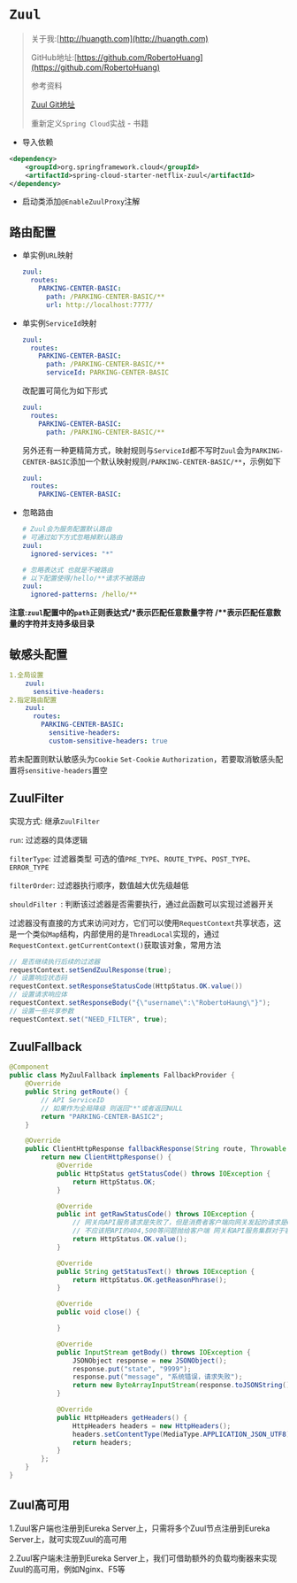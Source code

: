 # `Zuul`

> 关于我:[http://huangth.com](http://huangth.com)
>
> GitHub地址:[https://github.com/RobertoHuang](https://github.com/RobertoHuang)
>
> 参考资料
>
> [Zuul Git地址](https://github.com/Netflix/zuul)
>
> 重新定义`Spring Cloud`实战 - 书籍

- 导入依赖

```xml
<dependency>
    <groupId>org.springframework.cloud</groupId>
    <artifactId>spring-cloud-starter-netflix-zuul</artifactId>
</dependency>
```

- 启动类添加`@EnableZuulProxy`注解

## 路由配置

- 单实例`URL`映射

  ```yaml
  zuul:
    routes:
      PARKING-CENTER-BASIC:
        path: /PARKING-CENTER-BASIC/**
        url: http://localhost:7777/
  ```

- 单实例`ServiceId`映射

  ```yaml
  zuul:
    routes:
      PARKING-CENTER-BASIC:
        path: /PARKING-CENTER-BASIC/**
        serviceId: PARKING-CENTER-BASIC
  ```

  改配置可简化为如下形式

  ```yaml
  zuul:
    routes:
      PARKING-CENTER-BASIC:
        path: /PARKING-CENTER-BASIC/**
  ```

  另外还有一种更精简方式，映射规则与`ServiceId`都不写时`Zuul`会为`PARKING-CENTER-BASIC`添加一个默认映射规则`/PARKING-CENTER-BASIC/**`，示例如下

  ```yaml
  zuul:
    routes:
      PARKING-CENTER-BASIC:
  ```

- 忽略路由

  ```yaml
  # Zuul会为服务配置默认路由
  # 可通过如下方式忽略掉默认路由
  zuul:
    ignored-services: "*"
  
  # 忽略表达式 也就是不被路由
  # 以下配置使得/hello/**请求不被路由
  zuul:
    ignored-patterns: /hello/**
  ```

**注意:`zuul`配置中的`path`正则表达式/\*表示匹配任意数量字符 /\*\*表示匹配任意数量的字符并支持多级目录**

## 敏感头配置

```yml
1.全局设置
    zuul:
      sensitive-headers: 
2.指定路由配置
    zuul:
      routes:
        PARKING-CENTER-BASIC:
          sensitive-headers: 
          custom-sensitive-headers: true
```

若未配置则默认敏感头为`Cookie` `Set-Cookie` `Authorization`，若要取消敏感头配置将`sensitive-headers`置空

## ZuulFilter

实现方式: 继承`ZuulFilter`

`run`: 过滤器的具体逻辑

`filterType`: 过滤器类型 可选的值`PRE_TYPE`、`ROUTE_TYPE`、`POST_TYPE`、`ERROR_TYPE`

`filterOrder`: 过滤器执行顺序，数值越大优先级越低

`shouldFilter `: 判断该过滤器是否需要执行，通过此函数可以实现过滤器开关

过滤器没有直接的方式来访问对方，它们可以使用`RequestContext`共享状态，这是一个类似`Map`结构，内部使用的是`ThreadLocal`实现的，通过`RequestContext.getCurrentContext()`获取该对象，常用方法

```java
// 是否继续执行后续的过滤器
requestContext.setSendZuulResponse(true);
// 设置响应状态码
requestContext.setResponseStatusCode(HttpStatus.OK.value())
// 设置请求响应体
requestContext.setResponseBody("{\"username\":\"RobertoHaung\"}");
// 设置一些共享参数
requestContext.set("NEED_FILTER", true);
```

## ZuulFallback

```java
@Component
public class MyZuulFallback implements FallbackProvider {
    @Override
    public String getRoute() {
        // API ServiceID
        // 如果作为全局降级 则返回"*"或者返回NULL
        return "PARKING-CENTER-BASIC2";
    }

    @Override
    public ClientHttpResponse fallbackResponse(String route, Throwable cause) {
        return new ClientHttpResponse() {
            @Override
            public HttpStatus getStatusCode() throws IOException {
                return HttpStatus.OK;
            }

            @Override
            public int getRawStatusCode() throws IOException {
                // 网关向API服务请求是失败了，但是消费者客户端向网关发起的请求是OK的，
                // 不应该把API的404,500等问题抛给客户端 网关和API服务集群对于客户端来说是黑盒子
                return HttpStatus.OK.value();
            }

            @Override
            public String getStatusText() throws IOException {
                return HttpStatus.OK.getReasonPhrase();
            }

            @Override
            public void close() {

            }

            @Override
            public InputStream getBody() throws IOException {
                JSONObject response = new JSONObject();
                response.put("state", "9999");
                response.put("message", "系统错误，请求失败");
                return new ByteArrayInputStream(response.toJSONString().getBytes("UTF-8"));
            }

            @Override
            public HttpHeaders getHeaders() {
                HttpHeaders headers = new HttpHeaders();
                headers.setContentType(MediaType.APPLICATION_JSON_UTF8);
                return headers;
            }
        };
    }
}
```

## Zuul高可用

1.Zuul客户端也注册到Eureka Server上，只需将多个Zuul节点注册到Eureka Server上，就可实现Zuul的高可用

2.Zuul客户端未注册到Eureka Server上，我们可借助额外的负载均衡器来实现Zuul的高可用，例如Nginx、F5等